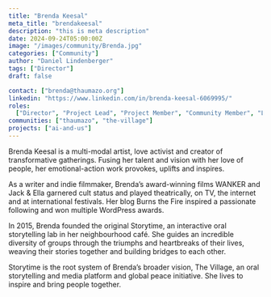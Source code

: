 ```yaml
---
title: "Brenda Keesal"
meta_title: "brendakeesal"
description: "this is meta description"
date: 2024-09-24T05:00:00Z
image: "/images/community/Brenda.jpg"
categories: ["Community"]
author: "Daniel Lindenberger"
tags: ["Director"]
draft: false

contact: ["brenda@thaumazo.org"]
linkedin: "https://www.linkedin.com/in/brenda-keesal-6069995/"
roles:
  ["Director", "Project Lead", "Project Member", "Community Member", "Liaison"]
communities: ["thaumazo", "the-village"]
projects: ["ai-and-us"]
---
```


Brenda Keesal is a multi-modal artist, love activist and creator of transformative gatherings. Fusing her talent and vision with her love of people, her emotional-action work provokes, uplifts and inspires.

As a writer and indie filmmaker, Brenda’s award-winning films WANKER and Jack & Ella garnered cult status and played theatrically, on TV, the internet and at international festivals. Her blog Burns the Fire inspired a passionate following and won multiple WordPress awards.

In 2015, Brenda founded the original Storytime, an interactive oral storytelling lab in her neighbourhood café. She guides an incredible diversity of groups through the triumphs and heartbreaks of their lives, weaving their stories together and building bridges to each other.

Storytime is the root system of Brenda’s broader vision, The Village, an oral storytelling and media platform and global peace initiative. She lives to inspire and bring people together.
